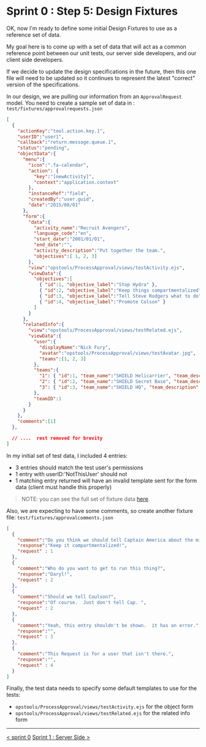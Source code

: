 # Sprint 0 : Step 5: Design Fixtures

OK, now I'm ready to define some initial Design Fixtures to use as a reference set of data.

My goal here is to come up with a set of data that will act as a common reference point between our unit tests, our server side developers, and our client side developers.

If we decide to update the design specifications in the future, then this one file will need to be updated so it continues to represent the latest "correct" version of the specifications.

In our design, we are pulling our information from an `ApprovalRequest` model.  You need to create a sample set of data in : `test/fixtures/approvalrequests.json` 

```json
[
  {
    "actionKey":"tool.action.key.1",
    "userID":"user1",
    "callback":"return.message.queue.1",
    "status":"pending",
    "objectData":{
      "menu":{
        "icon":".fa-calendar",
        "action": {
          "key":"[newActivity]",
          "context":"application.context"
        },
        "instanceRef":"field",
        "createdBy":"user.guid",
        "date":"2015/08/01"
      },
      "form":{
        "data":{
          "activity_name":"Recruit Avengers",
          "language_code":"en",
          "start_date":"2001/01/01",
          "end_date":"",
          "activity_description":"Put together the team.",
          "objectives":[ 1, 2, 3]
        },
        "view":"opstools/ProcessApproval/views/testActivity.ejs",
        "viewData":{
          "objectives":[
            { "id":1, "objective_label":"Stop Hydra" },
            { "id":2, "objective_label":"Keep things compartmentalized" },
            { "id":3, "objective_label":"Tell Steve Rodgers what to do" },
            { "id":4, "objective_label":"Promote Colson" }
          ]
        }
      },
      "relatedInfo":{
        "view":"opstools/ProcessApproval/views/testRelated.ejs",
        "viewData":{
          "user":{
            "displayName":"Nick Fury",
            "avatar":"opstools/ProcessApproval/views/testAvatar.jpg",
            "teams":[1, 2, 3]
          },
          "teams":{
            "1": { "id":1, "team_name":"SHIELD Helicarrier", "team_description":"We fly around, but you can't see us." },
            "2": { "id":2, "team_name":"SHIELD Secret Base", "team_description":"Ssshhhhh ... it's secret." },
            "3": { "id":3, "team_name":"SHIELD HQ", "team_description":"Pretty cool place, really."}
          },
          "teamID":1
        }
      }
    },
    "comments":[1]
  },

  // ....  rest removed for brevity
]
```

In my initial set of test data, I included 4 entries:

+ 3 entries should match the test user's permissions
+ 1 entry with userID:'NotThisUser' should not
+ 1 matching entry returned will have an invalid template sent for the form data (client must handle this properly)

> NOTE: you can see the full set of fixture data [here](tutorial_sprint0_05_fullFixtureData.md).

Also, we are expecting to have some comments, so create another fixture file: `test/fixtures/approvalcomments.json` 
```json
[
  {
    "comment":"Do you think we should tell Captain America about the mission?",
    "response":"Keep it compartmentalized!",
    "request" : 1
  },
  {
    "comment":"Who do you want to get to run this thing?",
    "response":"Daryl!",
    "request" : 2
  },
  {
    "comment":"Should we tell Coulson?",
    "response":"Of course.  Just don't tell Cap. ",
    "request" : 2
  },
  {
    "comment":"Yeah, this entry shouldn't be shown.  it has an error.",
    "response":"",
    "request" : 3
  },
  {
    "comment":"This Request is for a user that isn't there.",
    "response":"",
    "request" : 4
  }
]
```
Finally, the test data needs to specify some default templates to use for the tests:

+ `opstools/ProcessApproval/views/testActivity.ejs`  for the object form
+ `opstools/ProcessApproval/views/testRelated.ejs`   for the related info form


---
[< sprint 0](tutorial_sprint0.md)
[Sprint 1 : Server Side >](tutorial_sprint1.md) 
